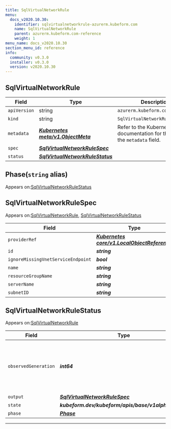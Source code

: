 ```yaml
---
title: SqlVirtualNetworkRule
menu:
  docs_v2020.10.30:
    identifier: sqlvirtualnetworkrule-azurerm.kubeform.com
    name: SqlVirtualNetworkRule
    parent: azurerm.kubeform.com-reference
    weight: 1
menu_name: docs_v2020.10.30
section_menu_id: reference
info:
  community: v0.3.0
  installer: v0.3.0
  version: v2020.10.30
---
```


## SqlVirtualNetworkRule
| Field | Type | Description |
| ------ | ----- | ----------- |
| `apiVersion` | string | `azurerm.kubeform.com/v1alpha1` |
|    `kind` | string | `SqlVirtualNetworkRule` |
| `metadata` | ***[Kubernetes meta/v1.ObjectMeta](https://v1-18.docs.kubernetes.io/docs/reference/generated/kubernetes-api/v1.18/#objectmeta-v1-meta)***|Refer to the Kubernetes API documentation for the fields of the `metadata` field.|
| `spec` | ***[SqlVirtualNetworkRuleSpec](#sqlvirtualnetworkrulespec)***||
| `status` | ***[SqlVirtualNetworkRuleStatus](#sqlvirtualnetworkrulestatus)***||
## Phase(`string` alias)

Appears on:[SqlVirtualNetworkRuleStatus](#sqlvirtualnetworkrulestatus)

## SqlVirtualNetworkRuleSpec

Appears on:[SqlVirtualNetworkRule](#sqlvirtualnetworkrule), [SqlVirtualNetworkRuleStatus](#sqlvirtualnetworkrulestatus)

| Field | Type | Description |
| ------ | ----- | ----------- |
| `providerRef` | ***[Kubernetes core/v1.LocalObjectReference](https://v1-18.docs.kubernetes.io/docs/reference/generated/kubernetes-api/v1.18/#localobjectreference-v1-core)***||
| `id` | ***string***||
| `ignoreMissingVnetServiceEndpoint` | ***bool***| ***(Optional)*** |
| `name` | ***string***||
| `resourceGroupName` | ***string***||
| `serverName` | ***string***||
| `subnetID` | ***string***||
## SqlVirtualNetworkRuleStatus

Appears on:[SqlVirtualNetworkRule](#sqlvirtualnetworkrule)

| Field | Type | Description |
| ------ | ----- | ----------- |
| `observedGeneration` | ***int64***| ***(Optional)*** Resource generation, which is updated on mutation by the API Server.|
| `output` | ***[SqlVirtualNetworkRuleSpec](#sqlvirtualnetworkrulespec)***| ***(Optional)*** |
| `state` | ***kubeform.dev/kubeform/apis/base/v1alpha1.State***| ***(Optional)*** |
| `phase` | ***[Phase](#phase)***| ***(Optional)*** |
---
